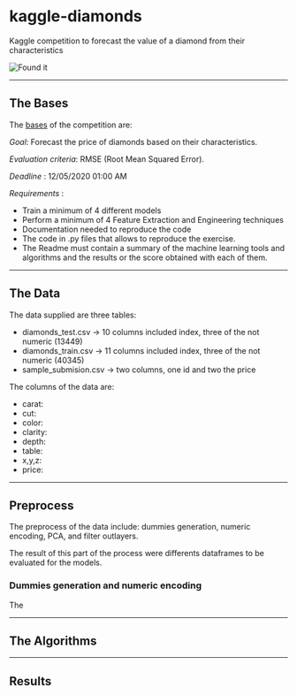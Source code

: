 # kaggle-diamonds

Kaggle competition to forecast the value of a diamond from their characteristics

![Found it](https://461v122bygqy1vf6uy3o7ubf-wpengine.netdna-ssl.com/wp-content/uploads/2020/01/Blood-Diamonds-2006.jpg)

---
## The Bases

The [bases](https://www.kaggle.com/c/diamonds-datamad0320) of the competition are:

*Goal*: Forecast the price of diamonds based on their characteristics.

*Evaluation criteria*: RMSE (Root Mean Squared Error).

*Deadline* : 12/05/2020 01:00 AM

*Requirements* :
- Train a minimum of 4 different models
- Perform a minimum of 4 Feature Extraction and Engineering techniques
- Documentation needed to reproduce the code
- The code in .py files that allows to reproduce the exercise.
- The Readme must contain a summary of the machine learning tools and algorithms and the results or the score obtained with each of them.

---
## The Data

The data supplied are three tables:

+ diamonds_test.csv -> 10 columns included index, three of the not numeric (13449)
+ diamonds_train.csv -> 11 columns included index, three of the not numeric (40345)
+ sample_submision.csv -> two columns, one id and two the price

The columns of the data are:

   -  carat:
   -  cut:
   -  color:
   -  clarity:
   -  depth:
   -  table:
   -  x,y,z:
   -  price:

---
## Preprocess

The preprocess of the data include: dummies generation, numeric encoding, PCA, and filter outlayers.

The result of this part of the process were differents dataframes to be evaluated for the models.

### Dummies generation and numeric encoding

The 

---
## The Algorithms

---
## Results
